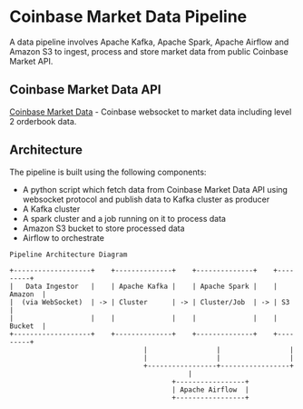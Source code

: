 # Coinbase Market Data Pipeline
A data pipeline involves Apache Kafka, Apache Spark, Apache Airflow and Amazon S3 to ingest, process and store market data from public Coinbase Market API.

## Coinbase Market Data API
[Coinbase Market Data](https://docs.cloud.coinbase.com/exchange/docs/websocket-overview) - Coinbase websocket to market data including level 2 orderbook data.

## Architecture
The pipeline is built using the following components:
- A python script which fetch data from Coinbase Market Data API using websocket protocol and publish data to Kafka cluster as producer
- A Kafka cluster
- A spark cluster and a job running on it to process data
- Amazon S3 bucket to store processed data
- Airflow to orchestrate

```
Pipeline Architecture Diagram

+-------------------+    +--------------+    +--------------+    +---------+
|   Data Ingestor   |    | Apache Kafka |    | Apache Spark |    | Amazon  |
|  (via WebSocket)  | -> | Cluster      | -> | Cluster/Job  | -> | S3      |
|                   |    |              |    |              |    | Bucket  |
+-------------------+    +--------------+    +--------------+    +---------+
                                 |                 |                 |
                                 |                 |                 |
                                 +-----------------+-----------------+
                                            |
                                        +-----------------+
                                        | Apache Airflow  |
                                        +-----------------+

```